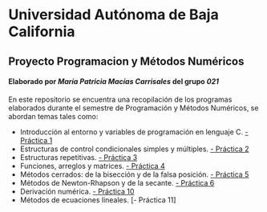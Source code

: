 # Universidad Autónoma de Baja California
## Proyecto Programacion y Métodos Numéricos
#### Elaborado por ***María Patricia Macías Carrisales*** del grupo ***021***

En este repositorio se encuentra una recopilación de los programas elaborados durante el semestre de Programación y Métodos Numéricos, se abordan temas tales como:
* Introducción al entorno y variables de programación en lenguaje C.
  [- Práctica 1](https://github.com/PatriciaMacias/Proyecto-Programacion-y-Metodos-Numericos/tree/main/Pr%C3%A1ctica%201)
* Estructuras de control condicionales simples y múltiples.
  [- Práctica 2](https://github.com/PatriciaMacias/Proyecto-Programacion-y-Metodos-Numericos/tree/main/Pr%C3%A1ctica%202)
* Estructuras repetitivas.
  [- Práctica 3](https://github.com/PatriciaMacias/Proyecto-Programacion-y-Metodos-Numericos/tree/main/Pr%C3%A1ctica%203)
* Funciones, arreglos y matrices.
  [- Práctica 4](https://github.com/PatriciaMacias/Proyecto-Programacion-y-Metodos-Numericos/blob/main/Pr%C3%A1ctica%204/MACIASPr%C3%A1ctica4.c)
* Métodos cerrados: de la bisección y de la falsa posición.
  [- Práctica 5](https://github.com/PatriciaMacias/Proyecto-Programacion-y-Metodos-Numericos/blob/main/Pr%C3%A1ctica%205/MACIAS_Pr%C3%A1ctica5.c)
* Métodos de Newton-Rhapson y de la secante.
  [- Práctica 6](https://github.com/PatriciaMacias/Proyecto-Programacion-y-Metodos-Numericos/blob/main/Pr%C3%A1ctica%206/Pr%C3%A1ctica6_MAC%C3%8DAS.c)
* Derivación numérica.
  [- Práctica 10](https://github.com/PatriciaMacias/Proyecto-Programacion-y-Metodos-Numericos/blob/main/Pr%C3%A1ctica%2010/Pr%C3%A1ctica10_MAC%C3%8DAS.c)
* Métodos de ecuaciones lineales.
  [- Práctica 11]
